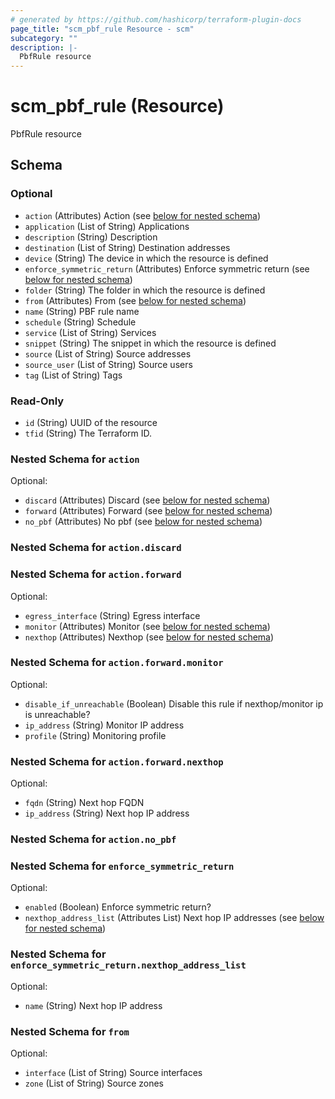 ```yaml
---
# generated by https://github.com/hashicorp/terraform-plugin-docs
page_title: "scm_pbf_rule Resource - scm"
subcategory: ""
description: |-
  PbfRule resource
---
```


# scm_pbf_rule (Resource)

PbfRule resource



<!-- schema generated by tfplugindocs -->
## Schema

### Optional

- `action` (Attributes) Action (see [below for nested schema](#nestedatt--action))
- `application` (List of String) Applications
- `description` (String) Description
- `destination` (List of String) Destination addresses
- `device` (String) The device in which the resource is defined
- `enforce_symmetric_return` (Attributes) Enforce symmetric return (see [below for nested schema](#nestedatt--enforce_symmetric_return))
- `folder` (String) The folder in which the resource is defined
- `from` (Attributes) From (see [below for nested schema](#nestedatt--from))
- `name` (String) PBF rule name
- `schedule` (String) Schedule
- `service` (List of String) Services
- `snippet` (String) The snippet in which the resource is defined
- `source` (List of String) Source addresses
- `source_user` (List of String) Source users
- `tag` (List of String) Tags

### Read-Only

- `id` (String) UUID of the resource
- `tfid` (String) The Terraform ID.

<a id="nestedatt--action"></a>
### Nested Schema for `action`

Optional:

- `discard` (Attributes) Discard (see [below for nested schema](#nestedatt--action--discard))
- `forward` (Attributes) Forward (see [below for nested schema](#nestedatt--action--forward))
- `no_pbf` (Attributes) No pbf (see [below for nested schema](#nestedatt--action--no_pbf))

<a id="nestedatt--action--discard"></a>
### Nested Schema for `action.discard`


<a id="nestedatt--action--forward"></a>
### Nested Schema for `action.forward`

Optional:

- `egress_interface` (String) Egress interface
- `monitor` (Attributes) Monitor (see [below for nested schema](#nestedatt--action--forward--monitor))
- `nexthop` (Attributes) Nexthop (see [below for nested schema](#nestedatt--action--forward--nexthop))

<a id="nestedatt--action--forward--monitor"></a>
### Nested Schema for `action.forward.monitor`

Optional:

- `disable_if_unreachable` (Boolean) Disable this rule if nexthop/monitor ip is unreachable?
- `ip_address` (String) Monitor IP address
- `profile` (String) Monitoring profile


<a id="nestedatt--action--forward--nexthop"></a>
### Nested Schema for `action.forward.nexthop`

Optional:

- `fqdn` (String) Next hop FQDN
- `ip_address` (String) Next hop IP address



<a id="nestedatt--action--no_pbf"></a>
### Nested Schema for `action.no_pbf`



<a id="nestedatt--enforce_symmetric_return"></a>
### Nested Schema for `enforce_symmetric_return`

Optional:

- `enabled` (Boolean) Enforce symmetric return?
- `nexthop_address_list` (Attributes List) Next hop IP addresses (see [below for nested schema](#nestedatt--enforce_symmetric_return--nexthop_address_list))

<a id="nestedatt--enforce_symmetric_return--nexthop_address_list"></a>
### Nested Schema for `enforce_symmetric_return.nexthop_address_list`

Optional:

- `name` (String) Next hop IP address



<a id="nestedatt--from"></a>
### Nested Schema for `from`

Optional:

- `interface` (List of String) Source interfaces
- `zone` (List of String) Source zones
